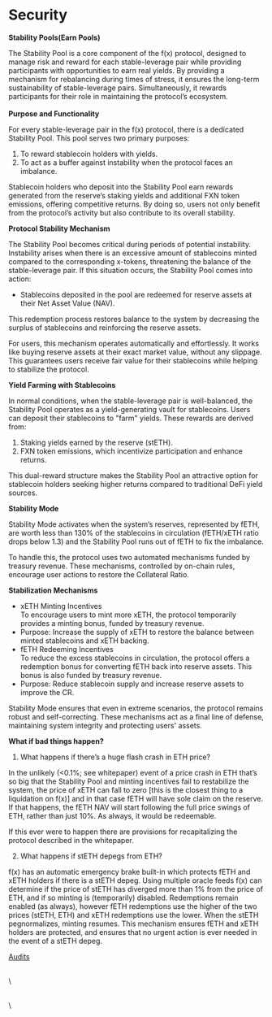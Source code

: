 # Security

**Stability Pools(Earn Pools)**

The Stability Pool is a core component of the f(x) protocol, designed to manage risk and reward for each stable-leverage pair while providing participants with opportunities to earn real yields.  By providing a mechanism for rebalancing during times of stress, it ensures the long-term sustainability of stable-leverage pairs. Simultaneously, it rewards participants for their role in maintaining the protocol’s ecosystem.\
\
**Purpose and Functionality**

For every stable-leverage pair in the f(x) protocol, there is a dedicated Stability Pool. This pool serves two primary purposes:

1. To reward stablecoin holders with yields.
2. To act as a buffer against instability when the protocol faces an imbalance.

Stablecoin holders who deposit into the Stability Pool earn rewards generated from the reserve’s staking yields and additional FXN token emissions, offering competitive returns. By doing so, users not only benefit from the protocol’s activity but also contribute to its overall stability.

**Protocol Stability Mechanism**

The Stability Pool becomes critical during periods of potential instability. Instability arises when there is an excessive amount of stablecoins minted compared to the corresponding x-tokens, threatening the balance of the stable-leverage pair. If this situation occurs, the Stability Pool comes into action:

* Stablecoins deposited in the pool are redeemed for reserve assets at their Net Asset Value (NAV).

This redemption process restores balance to the system by decreasing the surplus of stablecoins and reinforcing the reserve assets.

For users, this mechanism operates automatically and effortlessly. It works like buying reserve assets at their exact market value, without any slippage. This guarantees users receive fair value for their stablecoins while helping to stabilize the protocol.

**Yield Farming with Stablecoins**

In normal conditions, when the stable-leverage pair is well-balanced, the Stability Pool operates as a yield-generating vault for stablecoins. Users can deposit their stablecoins to "farm" yields. These rewards are derived from:

1. Staking yields earned by the reserve (stETH).
2. FXN token emissions, which incentivize participation and enhance returns.

This dual-reward structure makes the Stability Pool an attractive option for stablecoin holders seeking higher returns compared to traditional DeFi yield sources.

**Stability Mode**

Stability Mode activates when the system’s reserves, represented by fETH, are worth less than 130% of the stablecoins in circulation (fETH/xETH ratio drops below 1.3) and the Stability Pool runs out of fETH to fix the imbalance.

To handle this, the protocol uses two automated mechanisms funded by treasury revenue. These mechanisms, controlled by on-chain rules, encourage user actions to restore the Collateral Ratio.

**Stabilization Mechanisms**

* xETH Minting Incentives\
  To encourage users to mint more xETH, the protocol temporarily provides a minting bonus, funded by treasury revenue.
* Purpose: Increase the supply of xETH to restore the balance between minted stablecoins and xETH backing.
* fETH Redeeming Incentives\
  To reduce the excess stablecoins in circulation, the protocol offers a redemption bonus for converting fETH back into reserve assets. This bonus is also funded by treasury revenue.
* Purpose: Reduce stablecoin supply and increase reserve assets to improve the CR.

Stability Mode ensures that even in extreme scenarios, the protocol remains robust and self-correcting. These mechanisms act as a final line of defense, maintaining system integrity and protecting users' assets.

**What if bad things happen?**

1. What happens if there’s a huge flash crash in ETH price?

In the unlikely (<0.1%; see whitepaper) event of a price crash in ETH that’s so big that the Stability Pool and minting incentives fail to restabilize the system, the price of xETH can fall to zero \[this is the closest thing to a liquidation on f(x)] and in that case fETH will have sole claim on the reserve. If that happens, the fETH NAV will start following the full price swings of ETH, rather than just 10%. As always, it would be redeemable.

If this ever were to happen there are provisions for recapitalizing the protocol described in the whitepaper.

2. What happens if stETH depegs from ETH?

f(x) has an automatic emergency brake built-in which protects fETH and xETH holders if there is a stETH depeg. Using multiple oracle feeds f(x) can determine if the price of stETH has diverged more than 1% from the price of ETH, and if so minting is (temporarily) disabled. Redemptions remain enabled (as always), however fETH redemptions use the higher of the two prices (stETH, ETH) and xETH redemptions use the lower. When the stETH pegnormalizes, minting resumes. This mechanism ensures fETH and xETH holders are protected, and ensures that no urgent action is ever needed in the event of a stETH depeg.

[Audits](https://github.com/AladdinDAO/aladdin-v3-contracts/tree/main/audit-reports)



\
\


\
\
